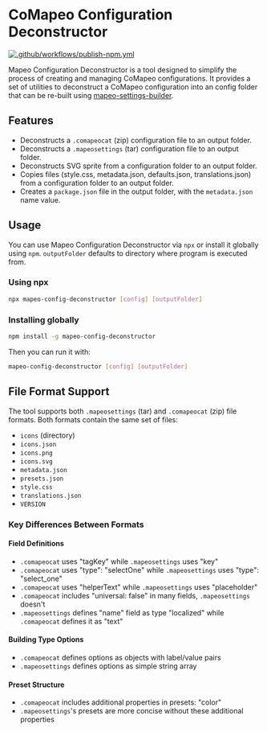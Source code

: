 # CoMapeo Configuration Deconstructor
[![.github/workflows/publish-npm.yml](https://github.com/digidem/mapeo-config-deconstructor/actions/workflows/publish-npm.yml/badge.svg?branch=main)](https://github.com/digidem/mapeo-config-deconstructor/actions/workflows/publish-npm.yml)

Mapeo Configuration Deconstructor is a tool designed to simplify the process of creating and managing CoMapeo configurations. It provides a set of utilities to deconstruct a CoMapeo configuration into an config folder that can be re-built using [mapeo-settings-builder](https://github.com/digidem/mapeo-settings-builder).

## Features
- Deconstructs a `.comapeocat` (zip) configuration file to an output folder.
- Deconstructs a `.mapeosettings` (tar) configuration file to an output folder.
- Deconstructs SVG sprite from a configuration folder to an output folder.
- Copies files (style.css, metadata.json, defaults.json, translations.json) from a configuration folder to an output folder.
- Creates a `package.json` file in the output folder, with the `metadata.json` name value.

## Usage
You can use Mapeo Configuration Deconstructor via `npx` or install it globally using `npm`.
`outputFolder` defaults to directory where program is executed from.

### Using npx
```bash
npx mapeo-config-deconstructor [config] [outputFolder]
```

### Installing globally
```bash
npm install -g mapeo-config-deconstructor
```
Then you can run it with:
```bash
mapeo-config-deconstructor [config] [outputFolder]
```

## File Format Support

The tool supports both `.mapeosettings` (tar) and `.comapeocat` (zip) file formats. Both formats contain the same set of files:

- `icons` (directory)
- `icons.json`
- `icons.png`
- `icons.svg`
- `metadata.json`
- `presets.json`
- `style.css`
- `translations.json`
- `VERSION`

### Key Differences Between Formats

#### Field Definitions
- `.comapeocat` uses "tagKey" while `.mapeosettings` uses "key"
- `.comapeocat` uses "type": "selectOne" while `.mapeosettings` uses "type": "select_one"
- `.comapeocat` uses "helperText" while `.mapeosettings` uses "placeholder"
- `.comapeocat` includes "universal: false" in many fields, `.mapeosettings` doesn't
- `.mapeosettings` defines "name" field as type "localized" while `.comapeocat` defines it as "text"

#### Building Type Options
- `.comapeocat` defines options as objects with label/value pairs
- `.mapeosettings` defines options as simple string array

#### Preset Structure
- `.comapeocat` includes additional properties in presets: "color"
- `.mapeosettings`'s presets are more concise without these additional properties
